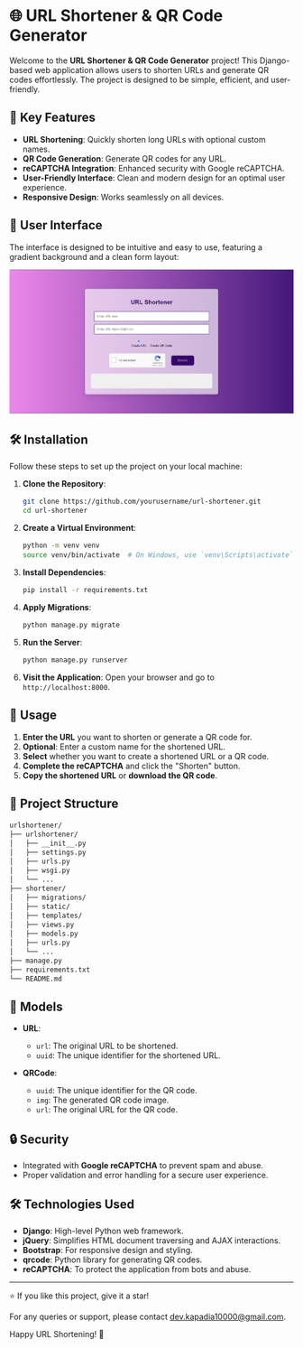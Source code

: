 # 🌐 URL Shortener & QR Code Generator

Welcome to the **URL Shortener & QR Code Generator** project! This Django-based web application allows users to shorten URLs and generate QR codes effortlessly. The project is designed to be simple, efficient, and user-friendly.

## 🚀 Key Features

- **URL Shortening**: Quickly shorten long URLs with optional custom names.
- **QR Code Generation**: Generate QR codes for any URL.
- **reCAPTCHA Integration**: Enhanced security with Google reCAPTCHA.
- **User-Friendly Interface**: Clean and modern design for an optimal user experience.
- **Responsive Design**: Works seamlessly on all devices.

## 🎨 User Interface

The interface is designed to be intuitive and easy to use, featuring a gradient background and a clean form layout:

![Screenshot](https://github.com/Devk077/URL_shortner/blob/main/media/image.png)

## 🛠️ Installation

Follow these steps to set up the project on your local machine:

1. **Clone the Repository**:
    ```bash
    git clone https://github.com/yourusername/url-shortener.git
    cd url-shortener
    ```

2. **Create a Virtual Environment**:
    ```bash
    python -m venv venv
    source venv/bin/activate  # On Windows, use `venv\Scripts\activate`
    ```

3. **Install Dependencies**:
    ```bash
    pip install -r requirements.txt
    ```

4. **Apply Migrations**:
    ```bash
    python manage.py migrate
    ```

5. **Run the Server**:
    ```bash
    python manage.py runserver
    ```

6. **Visit the Application**:
    Open your browser and go to `http://localhost:8000`.

## 📝 Usage

1. **Enter the URL** you want to shorten or generate a QR code for.
2. **Optional**: Enter a custom name for the shortened URL.
3. **Select** whether you want to create a shortened URL or a QR code.
4. **Complete the reCAPTCHA** and click the "Shorten" button.
5. **Copy the shortened URL** or **download the QR code**.

## 📂 Project Structure

```
urlshortener/
├── urlshortener/
│   ├── __init__.py
│   ├── settings.py
│   ├── urls.py
│   ├── wsgi.py
│   └── ...
├── shortener/
│   ├── migrations/
│   ├── static/
│   ├── templates/
│   ├── views.py
│   ├── models.py
│   ├── urls.py
│   └── ...
├── manage.py
├── requirements.txt
└── README.md
```

## 🧩 Models

- **URL**:
    - `url`: The original URL to be shortened.
    - `uuid`: The unique identifier for the shortened URL.

- **QRCode**:
    - `uuid`: The unique identifier for the QR code.
    - `img`: The generated QR code image.
    - `url`: The original URL for the QR code.

## 🔒 Security

- Integrated with **Google reCAPTCHA** to prevent spam and abuse.
- Proper validation and error handling for a secure user experience.

## 🛠️ Technologies Used

- **Django**: High-level Python web framework.
- **jQuery**: Simplifies HTML document traversing and AJAX interactions.
- **Bootstrap**: For responsive design and styling.
- **qrcode**: Python library for generating QR codes.
- **reCAPTCHA**: To protect the application from bots and abuse.

---

⭐ If you like this project, give it a star!

For any queries or support, please contact [dev.kapadia10000@gmail.com](mailto:dev.kapadia10000@gmail.com).

Happy URL Shortening! 🎉
